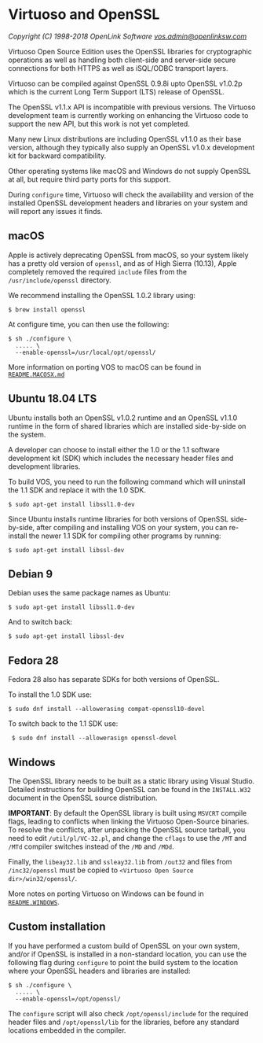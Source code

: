 Virtuoso and OpenSSL
====================

*Copyright (C) 1998-2018 OpenLink Software <vos.admin@openlinksw.com>*

Virtuoso Open Source Edition uses the OpenSSL libraries for cryptographic operations as well as
handling both client-side and server-side secure connections for both HTTPS as well as iSQL/ODBC
transport layers.

Virtuoso can be compiled against OpenSSL 0.9.8i upto OpenSSL v1.0.2p which is the current
Long Term Support (LTS) release of OpenSSL.

The OpenSSL v1.1.x API is incompatible with previous versions. The Virtuoso development team is 
currently working on enhancing the Virtuoso code to support the new API, but this work is not 
yet completed.

Many new Linux distributions are including OpenSSL v1.1.0 as their base version, although they
typically also supply an OpenSSL v1.0.x development kit for backward compatibility.

Other operating systems like macOS and Windows do not supply OpenSSL at all, but require third
party ports for this support.

During `configure` time, Virtuoso will check the availability and version of the installed OpenSSL
development headers and libraries on your system and will report any issues it finds.

macOS
------
Apple is actively deprecating OpenSSL from macOS, so your system likely has a pretty old version
of `openssl`, and as of High Sierra (10.13), Apple completely removed the required `include` files 
from the `/usr/include/openssl` directory.

We recommend installing the OpenSSL 1.0.2 library using:

    $ brew install openssl

At configure time, you can then use the following:

    $ sh ./configure \
      ..... \
      --enable-openssl=/usr/local/opt/openssl/

More information on porting VOS to macOS can be found in [`README.MACOSX.md`](README.MACOSX.md)


Ubuntu 18.04 LTS
----------------
Ubuntu installs both an OpenSSL v1.0.2 runtime and an OpenSSL v1.1.0 runtime in the form
of shared libraries which are installed side-by-side on the system.

A developer can choose to install either the 1.0 or the 1.1 software development kit (SDK) which
includes the necessary header files and development libraries.

To build VOS, you need to run the following command which will uninstall the 1.1 SDK and
replace it with the 1.0 SDK.

    $ sudo apt-get install libssl1.0-dev

Since Ubuntu installs runtime libraries for both versions of OpenSSL side-by-side, after compiling
and installing VOS on your system, you can re-install the newer 1.1 SDK for compiling other programs
by running:

    $ sudo apt-get install libssl-dev


Debian 9
--------
Debian uses the same package names as Ubuntu:

    $ sudo apt-get install libssl1.0-dev

And to switch back:

    $ sudo apt-get install libssl-dev

Fedora 28
---------
Fedora 28 also has separate SDKs for both versions of OpenSSL.

To install the 1.0 SDK use:

    $ sudo dnf install --allowerasing compat-openssl10-devel

To switch back to the 1.1 SDK use:

     $ sudo dnf install --allowerasign openssl-devel


Windows
-------
The OpenSSL library needs to be built as a static library using Visual Studio.
Detailed instructions for building OpenSSL can be found in the `INSTALL.W32`
document in the OpenSSL source distribution.

**IMPORTANT**: By default the OpenSSL library is built using `MSVCRT` compile flags,
leading to conflicts when linking the Virtuoso Open-Source binaries. To resolve
the conflicts, after unpacking the OpenSSL source tarball, you need to edit
`/util/pl/VC-32.pl`, and change the `cflags` to use the `/MT` and `/MTd` compiler
switches instead of the `/MD` and `/MDd`.

Finally, the `libeay32.lib` and `ssleay32.lib` from `/out32` and files from 
`/inc32/openssl` must be copied to `<Virtuoso Open Source dir>/win32/openssl/`.

More notes on porting Virtuoso on Windows can be found in [`README.WINDOWS`](README.WINDOWS).


Custom installation
-------------------
If you have performed a custom build of OpenSSL on your own system, and/or if OpenSSL is installed
in a non-standard location, you can use the following flag during `configure` to point the build
system to the location where your OpenSSL headers and libraries are installed:

    $ sh ./configure \
      ..... \
      --enable-openssl=/opt/openssl/

The `configure` script will also check `/opt/openssl/include` for the required header files and
`/opt/openssl/lib` for the libraries, before any standard locations embedded in the compiler.
